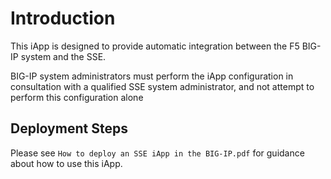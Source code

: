 # Introduction

This iApp is designed to provide automatic integration between the F5 BIG-IP system and the SSE.

BIG-IP system administrators must perform the iApp configuration in consultation with a qualified SSE system administrator, and not attempt to perform this configuration alone

## Deployment Steps

Please see `How to deploy an SSE iApp in the BIG-IP.pdf` for guidance about how to use this iApp.
